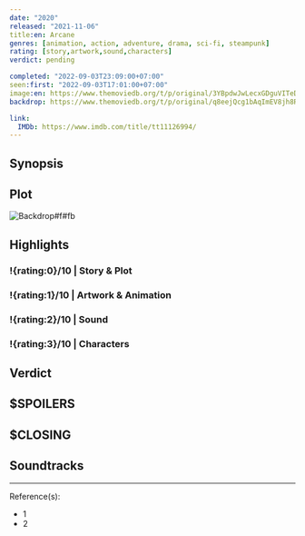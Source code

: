 ```yaml
---
date: "2020"
released: "2021-11-06"
title:en: Arcane
genres: [animation, action, adventure, drama, sci-fi, steampunk]
rating: [story,artwork,sound,characters]
verdict: pending

completed: "2022-09-03T23:09:00+07:00"
seen:first: "2022-09-03T17:01:00+07:00"
image:en: https://www.themoviedb.org/t/p/original/3YBpdwJwLecxGDguVITeDBP0kTd.jpg
backdrop: https://www.themoviedb.org/t/p/original/q8eejQcg1bAqImEV8jh8RtBD4uH.jpg

link: 
  IMDb: https://www.imdb.com/title/tt11126994/
---
```



## Synopsis

## Plot

![Backdrop#f#fb](https://www.themoviedb.org/t/p/original/tOwd1kLWFeQXwrtCnSQrIMmrX6V.jpg "Source: TMDB")

## Highlights

### !{rating:0}/10 | Story & Plot

### !{rating:1}/10 | Artwork & Animation

### !{rating:2}/10 | Sound

### !{rating:3}/10 | Characters

## Verdict

## $SPOILERS

## $CLOSING

## Soundtracks

***
Reference(s):

- 1
- 2

